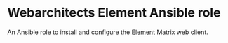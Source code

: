 # Webarchitects Element Ansible role

An Ansible role to install and configure the [Element](https://github.com/vector-im/element-web) Matrix web client.



